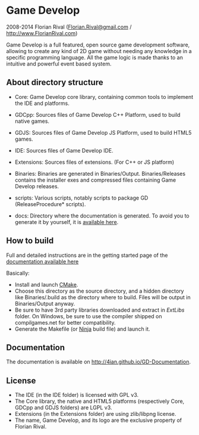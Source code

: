 Game Develop
============
2008-2014 Florian Rival (Florian.Rival@gmail.com / http://www.FlorianRival.com)

Game Develop is a full featured, open source game development software, allowing to create any kind of 2D game
without needing any knowledge in a specific programming language. All the game logic is made thanks to an
intuitive and powerful event based system.

About directory structure
-------------------------

* Core: Game Develop core library, containing common tools to implement the IDE and platforms.
* GDCpp: Sources files of Game Develop C++ Platform, used to build native games.
* GDJS: Sources files of Game Develop JS Platform, used to build HTML5 games.
* IDE: Sources files of Game Develop IDE.
* Extensions: Sources files of extensions. (For C++ or JS platform)

* Binaries: Binaries are generated in Binaries/Output. Binaries/Releases contains the installer exes and compressed files containing Game Develop releases.

* scripts: Various scripts, notably scripts to package GD (ReleaseProcedure* scripts).
* docs: Directory where the documentation is generated. To avoid you to generate it by yourself, it is [available here](http://4ian.github.io/GD-Documentation).

How to build
------------

Full and detailed instructions are in the getting started page of the [documentation available here](http://4ian.github.io/GD-Documentation)

Basically:

* Install and launch [CMake].
* Choose this directory as the source directory, and a hidden directory like Binaries/.build
as the directory where to build. Files will be output in Binaries/Output anyway.
* Be sure to have 3rd party libraries downloaded and extract in *ExtLibs* folder. On Windows,
be sure to use the compiler shipped on compilgames.net for better compatibility.
* Generate the Makefile (or [Ninja] build file) and launch it.

Documentation
-------------

The documentation is available on http://4ian.github.io/GD-Documentation.

License
-------

* The IDE (in the IDE folder) is licensed with GPL v3.
* The Core library, the native and HTML5 platforms (respectively Core, GDCpp and GDJS folders) are LGPL v3.
* Extensions (in the Extensions folder) are using zlib/libpng license.
* The name, Game Develop, and its logo are the exclusive property of Florian Rival.

[CMake]:http://www.cmake.org/
[Ninja]:http://martine.github.io/ninja/